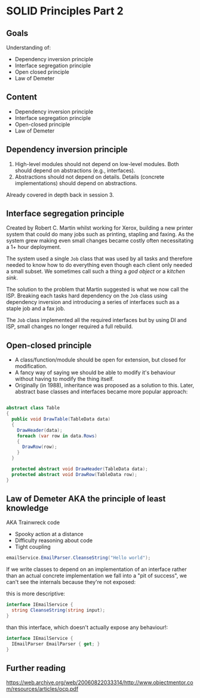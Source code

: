 # SOLID Principles Part 2
## Goals

Understanding of:
- Dependency inversion principle
- Interface segregation principle
- Open closed principle
- Law of Demeter

## Content

- Dependency inversion principle
- Interface segregation principle
- Open-closed principle
- Law of Demeter

## Dependency inversion principle

1. High-level modules should not depend on low-level modules. Both should depend on abstractions (e.g., interfaces).
2. Abstractions should not depend on details. Details (concrete implementations) should depend on abstractions.

Already covered in depth back in session 3.

## Interface segregation principle

Created by Robert C. Martin whilst working for Xerox, building a new printer system that could do many jobs such as printing, stapling and faxing. As the system grew making even small changes became costly often necessitating a 1+ hour deployment.

The system used a single `Job` class that was used by all tasks and therefore needed to know how to do everything even though each client only needed a small subset. We sometimes call such a thing a _god object_ or a _kitchen sink_.

The solution to the problem that Martin suggested is what we now call the ISP. Breaking each tasks hard dependency on the `Job` class using dependency inversion and introducing a series of interfaces such as a staple job and a fax job.

The `Job` class implemented all the required interfaces but by using DI and ISP, small changes no longer required a full rebuild.

## Open-closed principle

- A class/function/module should be open for extension, but closed for modification.
- A fancy way of saying we should be able to modify it's behaviour without having to modify the thing itself.
- Originally (in 1988), inheritance was proposed as a solution to this. Later, abstract base classes and interfaces became more popular approach:

```csharp

abstract class Table
{
  public void DrawTable(TableData data)
  {
    DrawHeader(data);
    foreach (var row in data.Rows)
    {
      DrawRow(row);
    }
  }

  protected abstract void DrawHeader(TableData data);
  protected abstract void DrawRow(TableData row);
}

```

## Law of Demeter AKA the principle of least knowledge

AKA Trainwreck code

- Spooky action at a distance
- Difficulty reasoning about code
- Tight coupling

```csharp
emailService.EmailParser.CleanseString("Hello world");
```

If we write classes to depend on an implementation of an interface rather than an actual concrete implementation we fall into a "pit of success", we can't see the internals because they're not exposed:

this is more descriptive:

```csharp
interface IEmailService {
  string CleanseString(string input);
}
```

than this interface, which doesn't actually expose any behaviour!:

```csharp
interface IEmailService {
  IEmailParser EmailParser { get; }
}
```

## Further reading

https://web.archive.org/web/20060822033314/http://www.objectmentor.com/resources/articles/ocp.pdf
